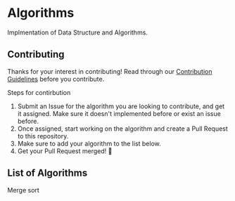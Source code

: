 # Algorithms

Implmentation of Data Structure and Algorithms.

## Contributing

Thanks for your interest in contributing! Read through our [Contribution Guidelines](CONTRIBUTING.md) before you contribute.

Steps for contirbution
1. Submit an Issue for the algorithm you are looking to contribute, and get it assigned. Make sure it doesn't implemented before or exist an issue before.
2. Once assigned, start working on the algorithm and create a Pull Request to this repository.
3. Make sure to add your algorithm to the list below.
4. Get your Pull Request merged! 🎉

## List of Algorithms
Merge sort
